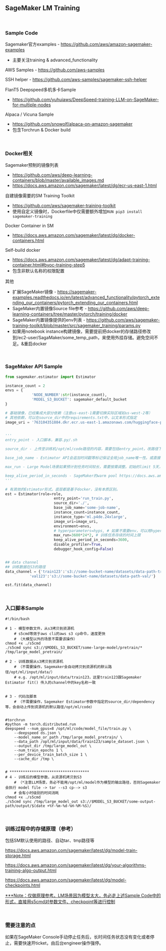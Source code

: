 ## SageMaker LM Training


<br />

### Sample Code

Sagemaker官方examples - https://github.com/aws/amazon-sagemaker-examples

- 主要关注training & advanced_functionality

AWS Samples - https://github.com/aws-samples

SSH helper - https://github.com/aws-samples/sagemaker-ssh-helper

FlanT5 Deepspeed多机多卡Sample 
- https://github.com/yuhuiaws/DeepSpeed-training-LLM-on-SageMaker-for-multiple-nodes

Alpaca / Vicuna Sample
- https://github.com/snowolf/alpaca-on-amazon-sagemaker
- 包含Torchrun & Docker build

<br />

### Docker相关

Sagemaker预制的镜像列表

- https://github.com/aws/deep-learning-containers/blob/master/available_images.md 
- https://docs.aws.amazon.com/sagemaker/latest/dg/ecr-us-east-1.html

自建镜像需要的SM Training Toolkit
- https://github.com/aws/sagemaker-training-toolkit
- 使用自定义镜像时，Dockerfile中仅需要额外增加```RUN pip3 install sagemaker-training```

Docker Container in SM 
- https://docs.aws.amazon.com/sagemaker/latest/dg/docker-containers.html

Self-build docker 
- https://docs.aws.amazon.com/sagemaker/latest/dg/adapt-training-container.html#byoc-training-step5
- 包含非默认名称的权限配置

其他

- 扩展SageMaker镜像 - https://sagemaker-examples.readthedocs.io/en/latest/advanced_functionality/pytorch_extending_our_containers/pytorch_extending_our_containers.html
- SageMaker内置镜像Source file参考 - https://github.com/aws/deep-learning-containers/tree/master/pytorch/training/docker
- SageMaker内置镜像提供的env列表 - https://github.com/aws/sagemaker-training-toolkit/blob/master/src/sagemaker_training/params.py
- 如果用notebook instance构建镜像，需要提前把docker的存储路径修改到/ec2-user/SagaMaker/some_temp_path，来使用外挂存储。避免空间不足。&重启docker  

<br />

### SageMaker API Sample

```python
from sagemaker.estimator import Estimator

instance_count = 2
envs = {
            'NODE_NUMBER':str(instance_count),
            'MODEL_S3_BUCKET': sagemaker_default_bucket
}

# 基础镜像，已经集成大部分依赖（注意us-east-1需要切换实际区域如us-west-2等）
# 其他依赖，可以在source_dir中的requirements.txt中，以文本形式指定
image_uri = '763104351884.dkr.ecr.us-east-1.amazonaws.com/huggingface-pytorch-training:1.13.1-transformers4.26.0-gpu-py39-cu117-ubuntu20.04'


'''
entry_point - 入口脚本，兼容.py/.sh

source_dir - 上传至训练机/opt/ml/code路径的内容，需要包括entry_point。改路径下存在的requirement.txt会自动执行。或整体改用dependency参数，详情参考API文档

base_job_name - Estimator API会追加时间戳等标记保证全局job_name唯一性。或直接在fit()中指定

max_run - Large Model场景如果预计到任务时间较长，需要按需调整。初始的limit 5天，可以提ticket提升至28天

keep_alive_period_in_seconds - SageMaker的warm pool https://docs.aws.amazon.com/sagemaker/latest/dg/train-warm-pools.html。需要根据机型，提升limit
'''

# 有其他的Estimator形式。底层都是基于docker，没有本质区别。
est = Estimator(role=role,
                      entry_point='run_train.py',
                      source_dir='./',
                      base_job_name='some-job-name',
                      instance_count=instance_count,
                      instance_type='ml.p4de.24xlarge',
                      image_uri=image_uri,
                      environment=envs,
                      # hyperparameters=hyps, # 如果不需要env，可以用hyper params带入所需变量
                      max_run=3600*24*2, # 训练任务存续的时间上限
                      keep_alive_period_in_seconds=3600,
                      disable_profiler=True,
                      debugger_hook_config=False)


## data channel
## 训练数据在S3的路径
data_channel = {'train123':'s3://some-bucket-name/datasets/data-path-train/',
           'val123':'s3://some-bucket-name/datasets/data-path-val/'}

est.fit(data_channel)
```

<br />

### 入口脚本Sample

```shell
#!/bin/bash

# 1 - 模型参数文件，从s3拷贝到资源机	
	# s5cmd等效于aws cli的aws s3 cp命令，速度更快
	# （大模型以外的场景不需要该操作）
chmod +x ./s5cmd
./s5cmd sync s3://$MODEL_S3_BUCKET/some-large-model/pretrain/* /tmp/large_model_pretrain/

# 2 - 训练数据从s3拷贝到资源机
	# （不需要操作，Sagemaker会自动拷贝到资源机的默认路径/opt/ml/input/data/）
	# e.g. /opt/ml/input/data/train123，这里train123跟Sagemaker Estimator fit() 传入的channel中的key名称一致


# 3 - 代码及脚本
	# （不需要操作，Sagemaker Estimator参数中指定的source_dir/dependency等，会自动上传到资源机的默认路径/opt/ml/code）


#torchrun
#python -m torch.distributed.run
deepspeed --num_gpus=8 /opt/ml/code/model_file/train.py \
    --deepspeed ds.json \
    --model_name_or_path /tmp/large_model_pretrain/ \
    --data_path /opt/ml/input/data/train123/sample_dataset.json \
    --output_dir /tmp/large_model_out \
    --num_train_epochs 1 \
    --per_device_train_batch_size 1 \
    --cache_dir /tmp \


# ************************************
# 4 - 训练后的模型参数，从资源机拷贝到S3
	# （*注意LLM场景，务必不能用/opt/ml/model作为模型的输出路径，否则Sagemaker会执行 model file -> tar --s3 cp--> s3
	# 会有小时级别的时间消耗
chmod +x ./s5cmd
./s5cmd sync /tmp/large_model_out s3://$MODEL_S3_BUCKET/some-output-path/output/$(date +%Y-%m-%d-%H-%M-%S)/
```

<br />

### 训练过程中的存储原理（参考）

包括SM默认使用的路径、自动tar、tmp路径等

https://docs.aws.amazon.com/sagemaker/latest/dg/model-train-storage.html

https://docs.aws.amazon.com/sagemaker/latest/dg/your-algorithms-training-algo-output.html

https://docs.aws.amazon.com/sagemaker/latest/dg/model-checkpoints.html

<u>***Note：仅做原理参考。LM场景因为模型太大，务必走上述Sample Code中的形式，直接用s5cmd对参数文件、checkpoint等进行控制</u>

<br />

### 需要注意的点

如果在SageMaker Console手动停止任务后，长时间任务状态没有变化或者停止，需要快速开ticket，由后台engineer操作强停。


